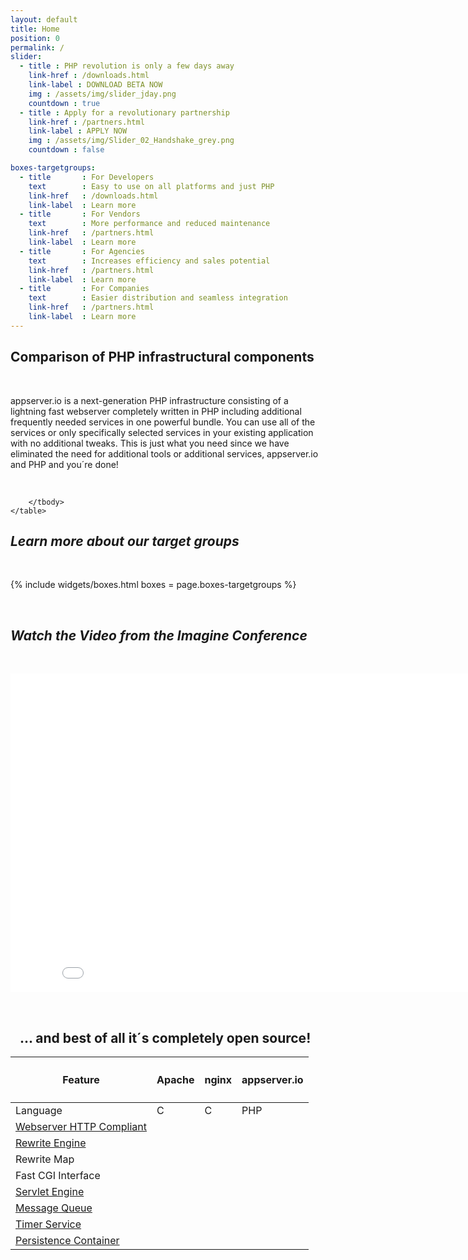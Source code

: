 ```yaml
---
layout: default
title: Home
position: 0
permalink: /
slider:
  - title : PHP revolution is only a few days away
    link-href : /downloads.html
    link-label : DOWNLOAD BETA NOW
    img : /assets/img/slider_jday.png
    countdown : true
  - title : Apply for a revolutionary partnership 
    link-href : /partners.html
    link-label : APPLY NOW
    img : /assets/img/Slider_02_Handshake_grey.png
    countdown : false

boxes-targetgroups:
  - title       : For Developers
    text        : Easy to use on all platforms and just PHP
    link-href   : /downloads.html
    link-label  : Learn more
  - title       : For Vendors
    text        : More performance and reduced maintenance
    link-href   : /partners.html
    link-label  : Learn more
  - title       : For Agencies
    text        : Increases efficiency and sales potential
    link-href   : /partners.html
    link-label  : Learn more
  - title       : For Companies
    text        : Easier distribution and seamless integration
    link-href   : /partners.html
    link-label  : Learn more
---
```


## <i class="fa fa-cubes"></i> Comparison of PHP infrastructural components
<p><br/></p>
appserver.io is a next-generation PHP infrastructure consisting of a lightning fast webserver completely
written in PHP including additional frequently needed services in one powerful bundle. You can use all of
the services or only specifically selected services in your existing application with no additional tweaks.
This is just what you need since we have eliminated the need for additional tools or additional services,
appserver.io and PHP and you´re done!
<p><br/></p>


<div class="bs-example" data-example-id="simple-table">
    <table class="table">
        <thead>
            <tr>
                <th class="col-md-3"><h4>Feature</h4></th>
                <th class="col-md-3 text-center"><h4>Apache</h4></th>
                <th class="col-md-3 text-center"><h4>nginx</h4></th>	
                <th class="col-md-3 text-center"><h4>appserver.io</h4></th>
            </tr>
        </thead>
        <tbody>
            <tr>
                <td>Language</td>
                <td class="text-center">C</td>
                <td class="text-center">C</td>	
                <td class="text-center">PHP</td>
            </tr>
            <tr>
                <td><a href="{{ "/products/features/webserver.html" | prepend: site.baseurl }}">Webserver HTTP Compliant <i class="icon-ci fa fa-info-circle"></i></a></td>
                <td class="text-center"><i class="icon-ok fa fa-2x fa-check-square-o"></i></td>
                <td class="text-center"><i class="icon-ok fa fa-2x fa-check-square-o"></i></td>	
                <td class="text-center"><i class="icon-ok fa fa-2x fa-check-square-o"></i></td>
            </tr>
            <tr>
            <td><a href="{{ "/products/features/rewrite-engine.html" | prepend: site.baseurl }}">Rewrite Engine <i class="icon-ci fa fa-info-circle"></i></a></td>
                <td class="text-center"><i class="icon-ok fa fa-2x fa-check-square-o"></i></td>
                <td class="text-center"><i class="icon-ok fa fa-2x fa-check-square-o"></i></td>	
                <td class="text-center"><i class="icon-ok fa fa-2x fa-check-square-o"></i></td>
            </tr>
            <tr>
            <td>Rewrite Map</td>
                <td class="text-center"><i class="icon-ok fa fa-2x fa-check-square-o"></td>
                <td class="text-center"><i class="icon-nok fa fa-2x fa-check-square-o"></i></td>	
                <td class="text-center"><i class="icon-ok fa fa-2x fa-check-square-o"></i></td>
            </tr>
            <tr>
                <td>Fast CGI Interface</td>
                <td class="text-center"><i class="icon-ok fa fa-2x fa-check-square-o"></i></td>
                <td class="text-center"><i class="icon-ok fa fa-2x fa-check-square-o"></i></td>	
                <td class="text-center"><i class="icon-ok fa fa-2x fa-check-square-o"></i></td>
            </tr>
            <tr>
            <td><a href="{{ "/products/features/servlet-engine.html" | prepend: site.baseurl }}">Servlet Engine <i class="icon-ci fa fa-info-circle"></i></a></td>
                <td class="text-center"><i class="icon-nok fa fa-2x fa-minus-square"></i></td>
                <td class="text-center"><i class="icon-nok fa fa-2x fa-minus-square"></i></td>	
                <td class="text-center"><i class="icon-ok fa fa-2x fa-check-square-o"></i></td>
            </tr>
            <tr>
            <td><a href="{{ "/products/features/message-queue.html" | prepend: site.baseurl }}">Message Queue <i class="icon-ci fa fa-info-circle"></i></a></td>
                <td class="text-center"><i class="icon-nok fa fa-2x fa-minus-square"></i></td>
                <td class="text-center"><i class="icon-nok fa fa-2x fa-minus-square"></i></td>	
                <td class="text-center"><i class="icon-ok fa fa-2x fa-check-square-o"></i></td>
            </tr>
            <tr>
            <td><a href="{{ "/products/features/timer-service.html" | prepend: site.baseurl }}">Timer Service <i class="icon-ci fa fa-info-circle"></i></a></td>
                <td class="text-center"><i class="icon-nok fa fa-2x fa-minus-square"></i></td>
                <td class="text-center"><i class="icon-nok fa fa-2x fa-minus-square"></i></td>	
                <td class="text-center"><i class="icon-ok fa fa-2x fa-check-square-o"></i></td>
            </tr>
            <tr>
            <td><a href="{{ "/products/features/persistence-container.html" | prepend: site.baseurl }}">Persistence Container <i class="icon-ci fa fa-info-circle"></i></a></td>
                <td class="text-center"><i class="icon-nok fa fa-2x fa-minus-square"></i></td>
                <td class="text-center"><i class="icon-nok fa fa-2x fa-minus-square"></i></td>	
                <td class="text-center"><i class="icon-ok fa fa-2x fa-check-square-o"></i></td>
            </tr>

        </tbody>
    </table>
</div>

## <i class="fa fa-dot-circle-o"> Learn more about our target groups</i>
<p><br/></p>
{% include widgets/boxes.html boxes = page.boxes-targetgroups %}
<p><br/></p>

## <i class="fa fa-video-camera"> Watch the Video from the Imagine Conference</i>
<p><br/></p>
<div class="elastic-video">
	<iframe width="854" height="510" src="//www.youtube.com/embed/D5rkJ1bznKo#t=10" frameborder="0" allowfullscreen></iframe>
</div>
<p><br/></p>

<!--
## <i class="fa fa-hand-o-right"></i> Lightning speed is only one part of the benefits of appserver.io...
<p><br/></p>
<div class="row">
    <div class="col-md-6">With the appserver.io plattform an increase in performance of your application is not to far away. If you use the services the infrastructure is offering a tremendous boost is absolutely possible and it comes along with an improvement for different parts of your software. 
    <p><br/></p>
    <a class="btn btn-info btn-lg"
                   href="{{ "/products/features.html" | prepend: site.baseurl }}">
                    <i class="fa fa-bars"></i>&nbsp;&nbsp;learn more about the possibilies
                </a>

    </div>
    <div class="col-md-6"><img class="img-responsive img-hover" src="http://placehold.it/700x400" alt="">     </div>
</div>
<p><br/></p>
-->


## <i class="fa fa-arrow-right"></i>&nbsp;&nbsp; ... and best of all it´s completely open source!
